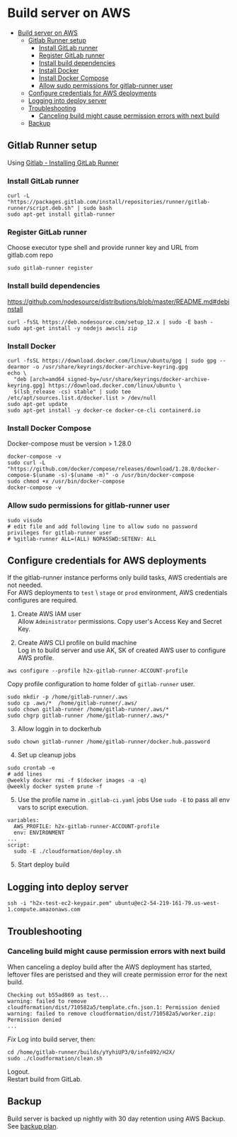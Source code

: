 # Build server on AWS

- [Build server on AWS](#build-server-on-aws)
  - [Gitlab Runner setup](#gitlab-runner-setup)
    - [Install GitLab runner](#install-gitlab-runner)
    - [Register GitLab runner](#register-gitlab-runner)
    - [Install build dependencies](#install-build-dependencies)
    - [Install Docker](#install-docker)
    - [Install Docker Compose](#install-docker-compose)
    - [Allow sudo permissions for gitlab-runner user](#allow-sudo-permissions-for-gitlab-runner-user)
  - [Configure credentials for AWS deployments](#configure-credentials-for-aws-deployments)
  - [Logging into deploy server](#logging-into-deploy-server)
  - [Troubleshooting](#troubleshooting)
    - [Canceling build might cause permission errors with next build](#canceling-build-might-cause-permission-errors-with-next-build)
  - [Backup](#backup)

## Gitlab Runner setup

Using [Gitlab - Installing GitLab Runner](https://docs.gitlab.com/runner/install/linux-repository.html#installing-gitlab-runner)

### Install GitLab runner
```
curl -L "https://packages.gitlab.com/install/repositories/runner/gitlab-runner/script.deb.sh" | sudo bash
sudo apt-get install gitlab-runner
```

### Register GitLab runner  
Choose executor type shell and provide runner key and URL from gitlab.com repo
```
sudo gitlab-runner register
```

### Install build dependencies
https://github.com/nodesource/distributions/blob/master/README.md#debinstall

```
curl -fsSL https://deb.nodesource.com/setup_12.x | sudo -E bash -
sudo apt-get install -y nodejs awscli zip
```

### Install Docker
```
curl -fsSL https://download.docker.com/linux/ubuntu/gpg | sudo gpg --dearmor -o /usr/share/keyrings/docker-archive-keyring.gpg
echo \
  "deb [arch=amd64 signed-by=/usr/share/keyrings/docker-archive-keyring.gpg] https://download.docker.com/linux/ubuntu \
  $(lsb_release -cs) stable" | sudo tee /etc/apt/sources.list.d/docker.list > /dev/null
sudo apt-get update
sudo apt-get install -y docker-ce docker-ce-cli containerd.io
```

### Install Docker Compose
Docker-compose must be version > 1.28.0

```
docker-compose -v
sudo curl -L "https://github.com/docker/compose/releases/download/1.28.0/docker-compose-$(uname -s)-$(uname -m)" -o /usr/bin/docker-compose
sudo chmod +x /usr/bin/docker-compose
docker-compose -v
```

### Allow sudo permissions for gitlab-runner user
```
sudo visudo
# edit file and add following line to allow sudo no password privileges for gitlab-runner user
# %gitlab-runner ALL=(ALL) NOPASSWD:SETENV: ALL
```

## Configure credentials for AWS deployments

If the gitlab-runner instance performs only build tasks, AWS credentials are not needed.  
For AWS deployments to `test` \ `stage` or `prod` environment, AWS credentials configures are required.  

1. Create AWS IAM user  
Allow `Administrator` permissions.
Copy user's Access Key and Secret Key.

2. Create AWS CLI profile on build machine  
Log in to build server and use AK, SK of created AWS user to configure AWS profile.
```
aws configure --profile h2x-gitlab-runner-ACCOUNT-profile
```
Copy profile configuration to home folder of `gitlab-runner` user.  
```
sudo mkdir -p /home/gitlab-runner/.aws
sudo cp .aws/*  /home/gitlab-runner/.aws/
sudo chown gitlab-runner /home/gitlab-runner/.aws/*
sudo chgrp gitlab-runner /home/gitlab-runner/.aws/*
```

3.  Allow loggin in to dockerhub
```
sudo chown gitlab-runner /home/gitlab-runner/docker.hub.password
```

4. Set up cleanup jobs
```
sudo crontab -e
# add lines 
@weekly docker rmi -f $(docker images -a -q)
@weekly docker system prune -f
```

5. Use the profile name in `.gitlab-ci.yaml` jobs
Use `sudo -E` to pass all env vars to script execution.
```
variables:
  AWS_PROFILE: h2x-gitlab-runner-ACCOUNT-profile
  env: ENVIRONMENT
...
script:
  sudo -E ./cloudformation/deploy.sh
```

5. Start deploy build

## Logging into deploy server

```
ssh -i "h2x-test-ec2-keypair.pem" ubuntu@ec2-54-219-161-79.us-west-1.compute.amazonaws.com
```

## Troubleshooting

### Canceling build might cause permission errors with next build

When canceling a deploy build after the AWS deployment has started, leftover files are peristsed and they will create permission error for the next build.  

```
Checking out b55ad869 as test...
warning: failed to remove cloudformation/dist/710582a5/template.cfn.json.1: Permission denied
warning: failed to remove cloudformation/dist/710582a5/worker.zip: Permission denied
...
```

*Fix*
Log into build server, then:  
```
cd /home/gitlab-runner/builds/yYyhiUP3/0/info892/H2X/
sudo ./cloudformation/clean.sh
```
Logout.  
Restart build from GitLab.  


## Backup

Build server is backed up nightly with 30 day retention using AWS Backup.  
See [backup plan](https://us-west-1.console.aws.amazon.com/backup/home?region=us-west-1#/backupplan/details/fb7a3b75-b13e-47cf-a105-051d64d2d2fe).  
